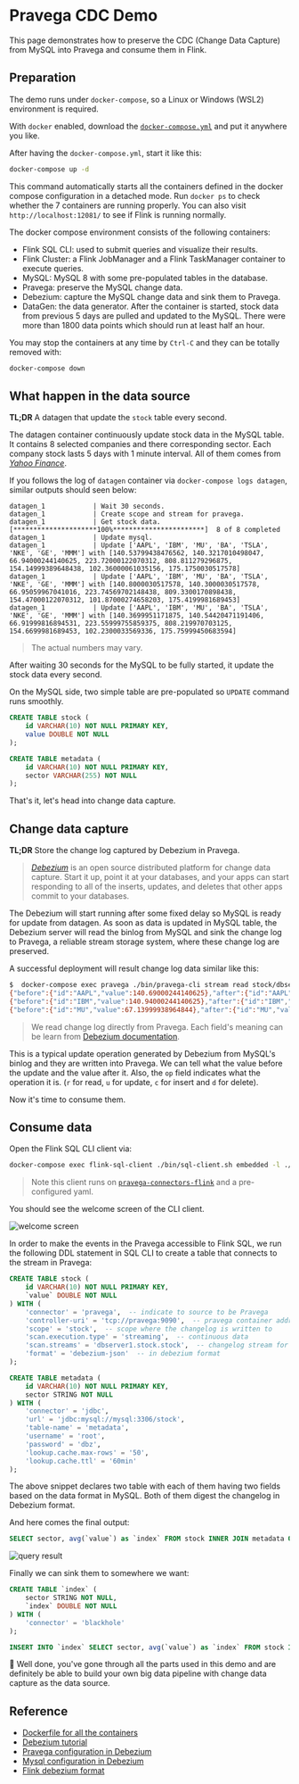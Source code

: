 # Pravega CDC Demo

This page demonstrates how to preserve the CDC (Change Data Capture) from MySQL into Pravega and consume them in Flink.

## Preparation

The demo runs under `docker-compose`, so a Linux or Windows (WSL2) environment is required.

With `docker` enabled, download the [`docker-compose.yml`](./docker-compose.yml) and put it anywhere you like.

After having the `docker-compose.yml`, start it like this:

```bash
docker-compose up -d
```

This command automatically starts all the containers defined in the docker compose configuration in a detached mode. Run `docker ps` to check whether the 7 containers are running properly. You can also visit `http://localhost:12081/` to see if Flink is running normally.

The docker compose environment consists of the following containers:

- Flink SQL CLI: used to submit queries and visualize their results.
- Flink Cluster: a Flink JobManager and a Flink TaskManager container to execute queries.
- MySQL: MySQL 8 with some pre-populated tables in the database.
- Pravega: preserve the MySQL change data.
- Debezium: capture the MySQL change data and sink them to Pravega.
- DataGen: the data generator. After the container is started, stock data from previous 5 days are pulled and updated to the MySQL. There were more than 1800 data points which should run at least half an hour.

You may stop the containers at any time by `Ctrl-C` and they can be totally removed with:

```bash
docker-compose down
```

## What happen in the data source

**TL;DR** A datagen that update the `stock` table every second.

The datagen container continuously update stock data in the MySQL table. It contains 8 selected companies and there corresponding sector. Each company stock lasts 5 days with 1 minute interval. All of them comes from [*Yahoo Finance*](https://github.com/ranaroussi/yfinance).

If you follows the log of `datagen` container via `docker-compose logs datagen`, similar outputs should seen below:

```
datagen_1            | Wait 30 seconds.
datagen_1            | Create scope and stream for pravega.
datagen_1            | Get stock data.
[*********************100%***********************]  8 of 8 completed
datagen_1            | Update mysql.
datagen_1            | Update ['AAPL', 'IBM', 'MU', 'BA', 'TSLA', 'NKE', 'GE', 'MMM'] with [140.53799438476562, 140.3217010498047, 66.94000244140625, 223.72000122070312, 808.811279296875, 154.14999389648438, 102.36000061035156, 175.1750030517578]
datagen_1            | Update ['AAPL', 'IBM', 'MU', 'BA', 'TSLA', 'NKE', 'GE', 'MMM'] with [140.8000030517578, 140.3000030517578, 66.95059967041016, 223.74569702148438, 809.3300170898438, 154.47000122070312, 101.87000274658203, 175.4199981689453]
datagen_1            | Update ['AAPL', 'IBM', 'MU', 'BA', 'TSLA', 'NKE', 'GE', 'MMM'] with [140.3699951171875, 140.54420471191406, 66.91999816894531, 223.55999755859375, 808.219970703125, 154.6699981689453, 102.2300033569336, 175.75999450683594]
```

> The actual numbers may vary.

After waiting 30 seconds for the MySQL to be fully started, it update the stock data every second.

On the MySQL side, two simple table are pre-populated so `UPDATE` command runs smoothly.

```sql
CREATE TABLE stock (
    id VARCHAR(10) NOT NULL PRIMARY KEY,
    value DOUBLE NOT NULL
);

CREATE TABLE metadata (
    id VARCHAR(10) NOT NULL PRIMARY KEY,
    sector VARCHAR(255) NOT NULL
);
```

That's it, let's head into change data capture.

## Change data capture

**TL;DR** Store the change log captured by Debezium in Pravega.

> [*Debezium*](https://debezium.io/) is an open source distributed platform for change data capture. Start it up, point it at your databases, and your apps can start responding to all of the inserts, updates, and deletes that other apps commit to your databases.

The Debezium will start running after some fixed delay so MySQL is ready for update from datagen. As soon as data is updated in MySQL table, the Debezium server will read the binlog from MySQL and sink the change log to Pravega, a reliable stream storage system, where these change log are preserved.

A successful deployment will result change log data similar like this:

```bash
$  docker-compose exec pravega ./bin/pravega-cli stream read stock/dbserver1.stock.stock
{"before":{"id":"AAPL","value":140.69000244140625},"after":{"id":"AAPL","value":140.5850067138672},"source":{"version":"1.7.0.Final","connector":"mysql","name":"dbserver1","ts_ms":1634716546000,"snapshot":"false","db":"stock","sequence":null,"table":"stock","server_id":1,"gtid":null,"file":"binlog.000002","pos":24961,"row":0,"thread":null,"query":null},"op":"u","ts_ms":1634716546543,"transaction":null}
{"before":{"id":"IBM","value":140.94000244140625},"after":{"id":"IBM","value":140.73500061035156},"source":{"version":"1.7.0.Final","connector":"mysql","name":"dbserver1","ts_ms":1634716546000,"snapshot":"false","db":"stock","sequence":null,"table":"stock","server_id":1,"gtid":null,"file":"binlog.000002","pos":25272,"row":0,"thread":null,"query":null},"op":"u","ts_ms":1634716546544,"transaction":null}
{"before":{"id":"MU","value":67.13999938964844},"after":{"id":"MU","value":67.12999725341797},"source":{"version":"1.7.0.Final","connector":"mysql","name":"dbserver1","ts_ms":1634716546000,"snapshot":"false","db":"stock","sequence":null,"table":"stock","server_id":1,"gtid":null,"file":"binlog.000002","pos":25581,"row":0,"thread":null,"query":null},"op":"u","ts_ms":1634716546544,"transaction":null}
```

> We read change log directly from Pravega.
> Each field's meaning can be learn from [Debezium documentation](https://debezium.io/documentation/reference/1.7/connectors/mysql.html#mysql-connector-events_debezium).

This is a typical update operation generated by Debezium from MySQL's binlog and they are written into Pravega. We can tell what the value before the update and the value after it. Also, the `op` field indicates what the operation it is. (`r` for read, `u` for update, `c` for insert and `d` for delete).

Now it's time to consume them.

## Consume data

Open the Flink SQL CLI client via:

```bash
docker-compose exec flink-sql-client ./bin/sql-client.sh embedded -l ./lib
```

> Note this client runs on [`pravega-connectors-flink`](https://github.com/pravega/flink-connectors) and a pre-configured yaml.

You should see the welcome screen of the CLI client.

![welcome screen](./images/Flink_SQL_CLI.png)

In order to make the events in the Pravega accessible to Flink SQL, we run the following DDL statement in SQL CLI to create a table that connects to the stream in Pravega:

```sql
CREATE TABLE stock (
    id VARCHAR(10) NOT NULL PRIMARY KEY,
    `value` DOUBLE NOT NULL
) WITH (
    'connector' = 'pravega',  -- indicate to source to be Pravega
    'controller-uri' = 'tcp://pravega:9090',  -- pravega container address
    'scope' = 'stock',  -- scope where the changelog is written to
    'scan.execution.type' = 'streaming',  -- continuous data
    'scan.streams' = 'dbserver1.stock.stock',  -- changelog stream for the stock table
    'format' = 'debezium-json'  -- in debezium format
);

CREATE TABLE metadata (
    id VARCHAR(10) NOT NULL PRIMARY KEY,
    sector STRING NOT NULL
) WITH (
    'connector' = 'jdbc',
    'url' = 'jdbc:mysql://mysql:3306/stock',
    'table-name' = 'metadata',
    'username' = 'root',
    'password' = 'dbz',
    'lookup.cache.max-rows' = '50',
    'lookup.cache.ttl' = '60min'
);
```

The above snippet declares two table with each of them having two fields based on the data format in MySQL. Both of them digest the changelog in Debezium format.

And here comes the final output:

```sql
SELECT sector, avg(`value`) as `index` FROM stock INNER JOIN metadata ON stock.id=metadata.id GROUP BY sector;
```

![query result](./images/Flink_SQL_Query_Result.png)

Finally we can sink them to somewhere we want:

```sql
CREATE TABLE `index` (
    sector STRING NOT NULL,
    `index` DOUBLE NOT NULL
) WITH (
    'connector' = 'blackhole'
);

INSERT INTO `index` SELECT sector, avg(`value`) as `index` FROM stock INNER JOIN metadata ON stock.id=metadata.id GROUP BY sector;
```

🎉 Well done, you've gone through all the parts used in this demo and are definitely be able to build your own big data pipeline with change data capture as the data source.

## Reference

- [Dockerfile for all the containers](https://github.com/pravega/pravega-samples/tree/dev/scenarios/change-data-capture)
- [Debezium tutorial](https://debezium.io/documentation/reference/tutorial.html#updating-database-viewing-update-event)
- [Pravega configuration in Debezium](https://debezium.io/documentation/reference/operations/debezium-server.html#_pravega)
- [Mysql configuration in Debezium](https://debezium.io/documentation/reference/connectors/mysql.html#mysql-example-configuration)
- [Flink debezium format](https://ci.apache.org/projects/flink/flink-docs-stable/docs/connectors/table/formats/debezium/)
